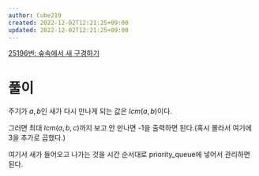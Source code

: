 ```yaml
---
author: Cube219
created: 2022-12-02T12:21:25+09:00
updated: 2022-12-02T12:21:25+09:00
---
```


[25196번: 숲속에서 새 구경하기](https://www.acmicpc.net/problem/25196)

# 풀이

주기가 $a, b$인 새가 다시 만나게 되는 값은 $lcm(a,b)$이다.

그러면 최대 $lcm(a, b, c)$까지 보고 안 만나면 -1을 출력하면 된다.(혹시 몰라서 여기에 3을 추가로 곱했다.)

여기서 새가 들어오고 나가는 것을 시간 순서대로 priority_queue에 넣어서 관리하면 된다.
